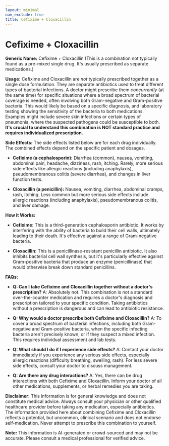 ```yaml
---
layout: minimal
nav_exclude: true
title: Cefixime + Cloxacillin
---
```


# Cefixime + Cloxacillin

**Generic Name:** Cefixime + Cloxacillin (This is a combination not typically found as a pre-mixed single drug.  It's usually prescribed as separate medications.)

**Usage:**  Cefixime and Cloxacillin are *not* typically prescribed together as a single dose formulation.  They are separate antibiotics used to treat different types of bacterial infections.  A doctor might prescribe them *concurrently* (at the same time) for specific situations where a broad spectrum of bacterial coverage is needed, often involving both Gram-negative and Gram-positive bacteria. This would likely be based on a specific diagnosis, and laboratory testing showing the sensitivity of the bacteria to both medications. Examples might include severe skin infections or certain types of pneumonia, where the suspected pathogens could be susceptible to both.  **It's crucial to understand this combination is NOT standard practice and requires individualized prescription.**


**Side Effects:** The side effects listed below are for each drug individually.  The combined effects depend on the specific patient and dosages.

* **Cefixime (a cephalosporin):** Diarrhea (common), nausea, vomiting, abdominal pain, headache, dizziness, rash, itching. Rarely, more serious side effects like allergic reactions (including anaphylaxis), pseudomembranous colitis (severe diarrhea), and changes in liver function tests.

* **Cloxacillin (a penicillin):** Nausea, vomiting, diarrhea, abdominal cramps, rash, itching.  Less common but more serious side effects include allergic reactions (including anaphylaxis), pseudomembranous colitis, and liver damage.


**How it Works:**

* **Cefixime:** This is a third-generation cephalosporin antibiotic. It works by interfering with the ability of bacteria to build their cell walls, ultimately leading to their death.  It's effective against a range of Gram-negative bacteria.

* **Cloxacillin:** This is a penicillinase-resistant penicillin antibiotic.  It also inhibits bacterial cell wall synthesis, but it's particularly effective against Gram-positive bacteria that produce an enzyme (penicillinase) that would otherwise break down standard penicillins.


**FAQs:**

* **Q: Can I take Cefixime and Cloxacillin together without a doctor's prescription?** A:  Absolutely not.  This combination is not a standard over-the-counter medication and requires a doctor's diagnosis and prescription tailored to your specific condition. Taking antibiotics without a prescription is dangerous and can lead to antibiotic resistance.

* **Q:  Why would a doctor prescribe both Cefixime and Cloxacillin?** A: To cover a broad spectrum of bacterial infections, including both Gram-negative and Gram-positive bacteria,  when the specific infecting bacteria aren't precisely known, or if they suspect a mixed infection. This requires individual assessment and lab tests.

* **Q: What should I do if I experience side effects?** A: Contact your doctor immediately if you experience any serious side effects, especially allergic reactions (difficulty breathing, swelling, rash).  For less severe side effects, consult your doctor to discuss management.

* **Q: Are there any drug interactions?** A: Yes, there can be drug interactions with both Cefixime and Cloxacillin. Inform your doctor of all other medications, supplements, or herbal remedies you are taking.

**Disclaimer:** This information is for general knowledge and does not constitute medical advice. Always consult your physician or other qualified healthcare provider before taking any medication, especially antibiotics.  The information provided here about combining Cefixime and Cloxacillin reflects a potential, but uncommon, clinical scenario and does not endorse self-medication.  Never attempt to prescribe this combination to yourself.


**Note:** This information is AI-generated or crowd-sourced and may not be accurate. Please consult a medical professional for verified advice.